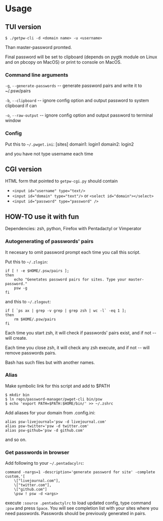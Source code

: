 # Usage

## TUI version

	$ ./getpw-cli -d <domain name> -u <username>

Than master-password promted.

Final password will be set to clipboard (depends on pygtk module on Linux and on pbcopy on MacOS) or print to console on MacOS.

### Command line arguments

`-g`, `--generate-passwords` -- generate password pairs and write it to ~/.psw/pairs

`-b`, `--clipboard` -- ignore config option and output password to system clipboard if can

`-o`, `--raw-output` -- ignore config option and output password to terminal window

### Config

Put this to `~/.pwget.ini`:
	[sites]
	domain1: login1
	domain2: login2

and you have not type username each time

## CGI version

HTML form that pointed to `getpw-cgi.py` should contain

+ `<input id="username" type="text/>`
+ `<input id="domain" type="text"/>` or `<select id="domain"></select>`
+ `<input id="password" type="password" />`

## HOW-TO use it with fun

Dependencies: zsh, python, Firefox with Pentadactyl or Vimperator

### Autogenerating of passwords' pairs

It necesary to omit password prompt each time you call this script.

Put this to `~/.zlogin`:

	if [ ! -e $HOME/.psw/pairs ];
	then
		echo "Genetates password pairs for sites. Type your master-password."
		psw -g
	fi

and this to `~/.zlogout`:

	if [ `ps ax | grep -v grep | grep zsh | wc -l` -eq 1 ];
	then
		rm $HOME/.psw/pairs
	fi

Each time you start zsh, it will check if passwords' pairs exist, and if not -- will create.

Each time you close zsh, it will check any zsh execute, and if not -- will remove passwords pairs.

Bash has such files but with another names.

### Alias

Make symbolic link for this script and add to $PATH

	$ mkdir bin
	$ ln reps/password-manager/pwget-cli bin/psw
	$ echo 'export PATH=$PATH:$HOME/bin/' >> ~/.zshrc

Add aliases for your domain from .config.ini:

	alias psw-livejournal='psw -d livejournal.com'
	alias psw-twitter='psw -d twitter.com'
	alias psw-github='psw -d github.com'

and so on.

### Get passwords in browser

Add following to your `~/.pentadacylrc`:

	command -nargs=1 -description='generate password for site' -complete custom,'[
		\["livejournal.com"],
		\["twitter.com"],
		\["github.com"]
		\psw ! psw -d <args>

execute `:source .pentadactylrc` to load updated config, type command `:psw` and press `Space`. You will see completion list with your sites where you need passwords. Passwords should be previously generated in pairs.

